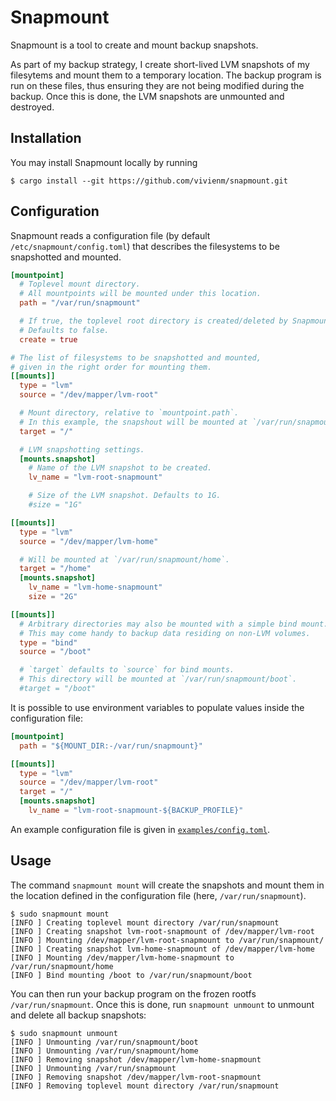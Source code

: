# Snapmount

Snapmount is a tool to create and mount backup snapshots.

As part of my backup strategy, I create short-lived LVM snapshots of my filesytems and mount them to a temporary location.
The backup program is run on these files, thus ensuring they are not being modified during the backup.
Once this is done, the LVM snapshots are unmounted and destroyed.

## Installation

You may install Snapmount locally by running

```console
$ cargo install --git https://github.com/vivienm/snapmount.git
```

## Configuration

Snapmount reads a configuration file (by default `/etc/snapmount/config.toml`) that describes the filesystems to be snapshotted and mounted.

```toml
[mountpoint]
  # Toplevel mount directory.
  # All mountpoints will be mounted under this location.
  path = "/var/run/snapmount"

  # If true, the toplevel root directory is created/deleted by Snapmount.
  # Defaults to false.
  create = true

# The list of filesystems to be snapshotted and mounted,
# given in the right order for mounting them.
[[mounts]]
  type = "lvm"
  source = "/dev/mapper/lvm-root"

  # Mount directory, relative to `mountpoint.path`.
  # In this example, the snapshout will be mounted at `/var/run/snapmount`.
  target = "/"

  # LVM snapshotting settings.
  [mounts.snapshot]
    # Name of the LVM snapshot to be created.
    lv_name = "lvm-root-snapmount"

    # Size of the LVM snapshot. Defaults to 1G.
    #size = "1G"

[[mounts]]
  type = "lvm"
  source = "/dev/mapper/lvm-home"

  # Will be mounted at `/var/run/snapmount/home`.
  target = "/home"
  [mounts.snapshot]
    lv_name = "lvm-home-snapmount"
    size = "2G"

[[mounts]]
  # Arbitrary directories may also be mounted with a simple bind mount.
  # This may come handy to backup data residing on non-LVM volumes.
  type = "bind"
  source = "/boot"

  # `target` defaults to `source` for bind mounts.
  # This directory will be mounted at `/var/run/snapmount/boot`.
  #target = "/boot"
```

It is possible to use environment variables to populate values inside the configuration file:

```toml
[mountpoint]
  path = "${MOUNT_DIR:-/var/run/snapmount}"

[[mounts]]
  type = "lvm"
  source = "/dev/mapper/lvm-root"
  target = "/"
  [mounts.snapshot]
    lv_name = "lvm-root-snapmount-${BACKUP_PROFILE}"
```

An example configuration file is given in [`examples/config.toml`](examples/config.toml).

## Usage

The command `snapmount mount` will create the snapshots and mount them in the location defined in the configuration file (here, `/var/run/snapmount`).

```console
$ sudo snapmount mount
[INFO ] Creating toplevel mount directory /var/run/snapmount
[INFO ] Creating snapshot lvm-root-snapmount of /dev/mapper/lvm-root
[INFO ] Mounting /dev/mapper/lvm-root-snapmount to /var/run/snapmount/
[INFO ] Creating snapshot lvm-home-snapmount of /dev/mapper/lvm-home
[INFO ] Mounting /dev/mapper/lvm-home-snapmount to /var/run/snapmount/home
[INFO ] Bind mounting /boot to /var/run/snapmount/boot
```

You can then run your backup program on the frozen rootfs `/var/run/snapmount`.
Once this is done, run `snapmount unmount` to unmount and delete all backup snapshots:

```console
$ sudo snapmount unmount
[INFO ] Unmounting /var/run/snapmount/boot
[INFO ] Unmounting /var/run/snapmount/home
[INFO ] Removing snapshot /dev/mapper/lvm-home-snapmount
[INFO ] Unmounting /var/run/snapmount
[INFO ] Removing snapshot /dev/mapper/lvm-root-snapmount
[INFO ] Removing toplevel mount directory /var/run/snapmount
```
